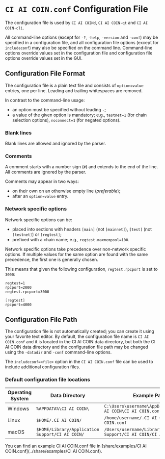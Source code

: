 # `CI AI COIN.conf` Configuration File

The configuration file is used by `CI AI COINd`, `CI AI COIN-qt` and `CI AI COIN-cli`.

All command-line options (except for `-?`, `-help`, `-version` and `-conf`) may be specified in a configuration file, and all configuration file options (except for `includeconf`) may also be specified on the command line. Command-line options override values set in the configuration file and configuration file options override values set in the GUI.

## Configuration File Format

The configuration file is a plain text file and consists of `option=value` entries, one per line. Leading and trailing whitespaces are removed.

In contrast to the command-line usage:
- an option must be specified without leading `-`;
- a value of the given option is mandatory; e.g., `testnet=1` (for chain selection options), `noconnect=1` (for negated options).

### Blank lines

Blank lines are allowed and ignored by the parser.

### Comments

A comment starts with a number sign (`#`) and extends to the end of the line. All comments are ignored by the parser.

Comments may appear in two ways:
- on their own on an otherwise empty line (_preferable_);
- after an `option=value` entry.

### Network specific options

Network specific options can be:
- placed into sections with headers `[main]` (not `[mainnet]`), `[test]` (not `[testnet]`) or `[regtest]`;
- prefixed with a chain name; e.g., `regtest.maxmempool=100`.

Network specific options take precedence over non-network specific options.
If multiple values for the same option are found with the same precedence, the
first one is generally chosen.

This means that given the following configuration, `regtest.rpcport` is set to `3000`:

```
regtest=1
rpcport=2000
regtest.rpcport=3000

[regtest]
rpcport=4000
```

## Configuration File Path

The configuration file is not automatically created; you can create it using your favorite text editor. By default, the configuration file name is `CI AI COIN.conf` and it is located in the CI AI COIN data directory, but both the CI AI COIN data directory and the configuration file path may be changed using the `-datadir` and `-conf` command-line options.

The `includeconf=<file>` option in the `CI AI COIN.conf` file can be used to include additional configuration files.

### Default configuration file locations

Operating System | Data Directory | Example Path
-- | -- | --
Windows | `%APPDATA%\CI AI COIN\` | `C:\Users\username\AppData\Roaming\CI AI COIN\CI AI COIN.conf`
Linux | `$HOME/.CI AI COIN/` | `/home/username/.CI AI COIN/CI AI COIN.conf`
macOS | `$HOME/Library/Application Support/CI AI COIN/` | `/Users/username/Library/Application Support/CI AI COIN/CI AI COIN.conf`

You can find an example CI AI COIN.conf file in [share/examples/CI AI COIN.conf](../share/examples/CI AI COIN.conf).
